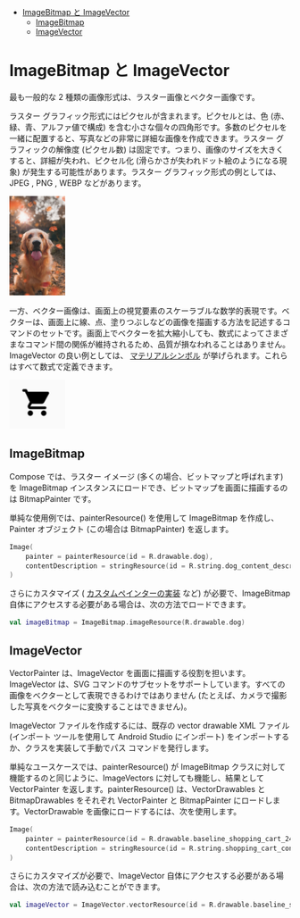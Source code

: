 - [ImageBitmap と ImageVector](#imagebitmap-と-imagevector)
  - [ImageBitmap](#imagebitmap)
  - [ImageVector](#imagevector)


# ImageBitmap と ImageVector

最も一般的な 2 種類の画像形式は、ラスター画像とベクター画像です。

ラスター グラフィック形式にはピクセルが含まれます。ピクセルとは、色 (赤、緑、青、アルファ値で構成) を含む小さな個々の四角形です。多数のピクセルを一緒に配置すると、写真などの非常に詳細な画像を作成できます。ラスター グラフィックの解像度 (ピクセル数) は固定です。つまり、画像のサイズを大きくすると、詳細が失われ、ピクセル化 (滑らかさが失われドット絵のようになる現象) が発生する可能性があります。ラスター グラフィック形式の例としては、 JPEG , PNG , WEBP などがあります。

<img src="./画像/JPEG ファイルの例.jpg" width="100">

一方、ベクター画像は、画面上の視覚要素のスケーラブルな数学的表現です。ベクターは、画面上に線、点、塗りつぶしなどの画像を描画する方法を記述するコマンドのセットです。画面上でベクターを拡大縮小しても、数式によってさまざまなコマンド間の関係が維持されるため、品質が損なわれることはありません。ImageVector の良い例としては、 [マテリアルシンボル](https://fonts.google.com/icons) が挙げられます。これらはすべて数式で定義できます。

<img src="./画像/ベクターファイルの例.png" width="100">


## ImageBitmap

Compose では、ラスター イメージ (多くの場合、ビットマップと呼ばれます) を ImageBitmap インスタンスにロードでき、ビットマップを画面に描画するのは BitmapPainter です。

単純な使用例では、painterResource() を使用して ImageBitmap を作成し、Painter オブジェクト (この場合は BitmapPainter) を返します。

```kotlin
Image(
    painter = painterResource(id = R.drawable.dog),
    contentDescription = stringResource(id = R.string.dog_content_description)
)
```

さらにカスタマイズ ( [カスタムペインターの実装](./6.カスタムペインター.md) など) が必要で、ImageBitmap 自体にアクセスする必要がある場合は、次の方法でロードできます。

```kotlin
val imageBitmap = ImageBitmap.imageResource(R.drawable.dog)
```


## ImageVector

VectorPainter は、ImageVector を画面に描画する役割を担います。ImageVector は、SVG コマンドのサブセットをサポートしています。すべての画像をベクターとして表現できるわけではありません (たとえば、カメラで撮影した写真をベクターに変換することはできません)。

ImageVector ファイルを作成するには、既存の vector drawable XML ファイル (インポート ツールを使用して Android Studio にインポート) をインポートするか、クラスを実装して手動でパス コマンドを発行します。

単純なユースケースでは、painterResource() が ImageBitmap クラスに対して機能するのと同じように、ImageVectors に対しても機能し、結果として VectorPainter を返します。painterResource() は、VectorDrawables と BitmapDrawables をそれぞれ VectorPainter と BitmapPainter にロードします。VectorDrawable を画像にロードするには、次を使用します。

```kotlin
Image(
    painter = painterResource(id = R.drawable.baseline_shopping_cart_24),
    contentDescription = stringResource(id = R.string.shopping_cart_content_desc)
)
```

さらにカスタマイズが必要で、ImageVector 自体にアクセスする必要がある場合は、次の方法で読み込むことができます。

```kotlin
val imageVector = ImageVector.vectorResource(id = R.drawable.baseline_shopping_cart_24)
```



